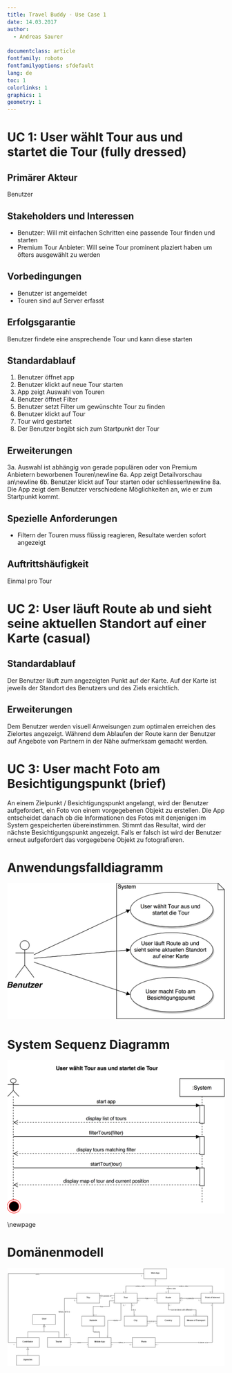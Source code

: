 ```yaml
---
title: Travel Buddy - Use Case 1
date: 14.03.2017
author:
  - Andreas Saurer

documentclass: article
fontfamily: roboto
fontfamilyoptions: sfdefault
lang: de
toc: 1
colorlinks: 1
graphics: 1
geometry: 1
---
```


# UC 1: User wählt Tour aus und startet die Tour (fully dressed)
## Primärer Akteur
Benutzer

## Stakeholders und Interessen
- Benutzer: Will mit einfachen Schritten eine passende Tour finden und starten
- Premium Tour Anbieter: Will seine Tour prominent plaziert haben um öfters ausgewählt zu werden

## Vorbedingungen
- Benutzer ist angemeldet
- Touren sind auf Server erfasst

## Erfolgsgarantie
Benutzer findete eine ansprechende Tour und kann diese starten

## Standardablauf
1. Benutzer öffnet app
2. Benutzer klickt auf neue Tour starten
3. App zeigt Auswahl von Touren
4. Benutzer öffnet Filter
5. Benutzer setzt Filter um gewünschte Tour zu finden
6. Benutzer klickt auf Tour
7. Tour wird gestartet
8. Der Benutzer begibt sich zum Startpunkt der Tour

## Erweiterungen
3a. Auswahl ist abhängig von gerade populären oder von Premium Anbietern beworbenen Touren\newline
6a. App zeigt Detailvorschau an\newline
6b. Benutzer klickt auf Tour starten oder schliessen\newline
8a. Die App zeigt dem Benutzer verschiedene Möglichkeiten an, wie er zum Startpunkt kommt.

## Spezielle Anforderungen
- Filtern der Touren muss flüssig reagieren, Resultate werden sofort angezeigt

## Auftrittshäufigkeit
Einmal pro Tour

# UC 2: User läuft Route ab und sieht seine aktuellen Standort auf einer Karte (casual)
## Standardablauf
Der Benutzer läuft zum angezeigten Punkt auf der Karte. Auf der Karte ist jeweils der
Standort des Benutzers und des Ziels ersichtlich.

## Erweiterungen
Dem Benutzer werden visuell Anweisungen zum optimalen erreichen des Zielortes angezeigt.
Während dem Ablaufen der Route kann der Benutzer auf Angebote von Partnern in der Nähe
aufmerksam gemacht werden.

# UC 3: User macht Foto am Besichtigungspunkt (brief)
An einem Zielpunkt / Besichtigungspunkt angelangt, wird der Benutzer aufgefordert, ein Foto
von einem vorgegebenen Objekt zu erstellen. Die App entscheidet danach ob die Informationen
des Fotos mit denjenigen im System gespeicherten übereinstimmen. Stimmt das Resultat, wird
der nächste Besichtigungspunkt angezeigt. Falls er falsch ist wird der Benutzer erneut
aufgefordert das vorgegebene Objekt zu fotografieren.

# Anwendungsfalldiagramm
![Anwendungsfalldiagramm](docs/diagrams/UC_Diagram_1-3.png)

# System Sequenz Diagramm
![System Sequenz Diagramm](docs/diagrams/UC1_SystemSequenzDiagram.png)

\newpage
# Domänenmodell
![Domänenmodell](docs/diagrams/domain_model1.jpg)
